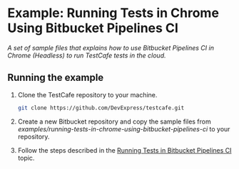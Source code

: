 # Example: Running Tests in Chrome Using Bitbucket Pipelines CI

*A set of sample files that explains how to use Bitbucket Pipelines CI in Chrome (Headless) to run TestCafe tests in the cloud.*

## Running the example

1. Clone the TestCafe repository to your machine.

     ```sh
     git clone https://github.com/DevExpress/testcafe.git
     ```

2. Create a new Bitbucket repository and copy the sample files from *examples/running-tests-in-chrome-using-bitbucket-pipelines-ci* to your repository.
3. Follow the steps described in the [Running Tests in Bitbucket Pipelines CI](https://devexpress.github.io/testcafe/documentation/continuous-integration/bitbucket-pipelines.html) topic.
